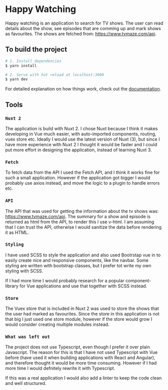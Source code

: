 # Happy Watching

Happy watching is an application to search for TV shows. The user can read details about the show, see episodes that are comming up and mark shows as favourites. The shows are fetched from: https://www.tvmaze.com/api.

## To build the project

```bash
# 1. Install dependencies
$ yarn install

# 2. Serve with hot reload at localhost:3000
$ yarn dev
```

For detailed explanation on how things work, check out the [documentation](https://nuxtjs.org).

## Tools

### `Nuxt 2`

The application is build with Nuxt 2. I chose Nuxt because I think it makes developing in Vue much easier, with auto-imported components, routing, vuex store etc. Ideally I would use the latest version of Nuxt (3), but since I have more experience with Nuxt 2 I thought it would be faster and I could put more effort in designing the application, instead of learning Nuxt 3.

### `Fetch`

To fetch data from the API I used the Fetch API, and I think it works fine for such a small application. However if the application got bigger I would probably use axios instead, and move the logic to a plugin to handle errors etc.

### `API`

The API that was used for getting the information about the tv shows was: https://www.tvmaze.com/api. The summary for a show and episode is returned as html from the API, to render this I use v-html. I am assuming that I can trust the API, otherwise I would sanitize the data before rendering it as HTML.

### `Styling`

I have used SCSS to style the application and also used Bootrstap vue in to easily create nice and responsive components, like the navbar. Some styling are written with bootstrap classes, but I prefer tot write my own styling with SCSS.

If I had more time I would probably research for a popular component-library for Vue applications and use that together with SCSS instead.

### `Store`

The Vuex store that is included in Nuxt 2 was used to store the shows that the user had marked as favourites. Since the store in this application is not that big I just used one store module, however if the store would grow I would consider creating multiple modules instead.

### `What was left out`

The project does not use Typescript, even though I prefer it over plain Javascript. The reason for this is that I have not used Typescript with Vue before (have used it when building applications with React and Angular), and therefore thought it would be more time consuming. However if I had more time I would defnitely rewrite it with Typescript.

If this was a real application I would also add a linter to keep the code clean and well structured.
